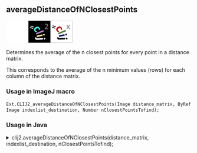 ## averageDistanceOfNClosestPoints
<img src="images/mini_empty_logo.png"/><img src="images/mini_clij2_logo.png"/><img src="images/mini_clijx_logo.png"/>

Determines the average of the n closest points for every point in a distance matrix.

This corresponds to the average of the n minimum values (rows) for each column of the distance matrix.

### Usage in ImageJ macro
```
Ext.CLIJ2_averageDistanceOfNClosestPoints(Image distance_matrix, ByRef Image indexlist_destination, Number nClosestPointsTofind);
```


### Usage in Java
<details>
<summary>
clij2.averageDistanceOfNClosestPoints(distance_matrix, indexlist_destination, nClosestPointsTofind);
</summary>
```
// init CLIJ and GPU
import net.haesleinhuepf.clij2.CLIJ2;
import net.haesleinhuepf.clij.clearcl.ClearCLBuffer;
CLIJ2 clij2 = CLIJ2.getInstance();

// get input parameters
ClearCLBuffer distance_matrix = clij2.push(distance_matrixImagePlus);
indexlist_destination = clij2.create(distance_matrix);
int nClosestPointsTofind = 10;
```

```
// Execute operation on GPU
clij2.averageDistanceOfNClosestPoints(distance_matrix, indexlist_destination, nClosestPointsTofind);
```

```
//show result
indexlist_destinationImagePlus = clij2.pull(indexlist_destination);
indexlist_destinationImagePlus.show();

// cleanup memory on GPU
clij2.release(distance_matrix);
clij2.release(indexlist_destination);
```
</details>


### Usage in Matlab
<details>
<summary>
clij2.averageDistanceOfNClosestPoints(distance_matrix, indexlist_destination, nClosestPointsTofind);
</summary>
```
% init CLIJ and GPU
clij2 = init_clatlab();

% get input parameters
distance_matrix = clij2.pushMat(distance_matrix_matrix);
indexlist_destination = clij2.create(distance_matrix);
nClosestPointsTofind = 10;
```

```
% Execute operation on GPU
clij2.averageDistanceOfNClosestPoints(distance_matrix, indexlist_destination, nClosestPointsTofind);
```

```
% show result
indexlist_destination = clij2.pullMat(indexlist_destination)

% cleanup memory on GPU
clij2.release(distance_matrix);
clij2.release(indexlist_destination);
```
</details>


### Usage in Icy
<details>
<summary>
clij2.averageDistanceOfNClosestPoints(distance_matrix, indexlist_destination, nClosestPointsTofind);
</summary>
```
// init CLIJ and GPU
importClass(net.haesleinhuepf.clicy.CLICY);
importClass(Packages.icy.main.Icy);

clij2 = CLICY.getInstance();

// get input parameters
distance_matrix_sequence = getSequence();distance_matrix = clij2.pushSequence(distance_matrix_sequence);
indexlist_destination = clij2.create(distance_matrix);
nClosestPointsTofind = 10;
```

```
// Execute operation on GPU
clij2.averageDistanceOfNClosestPoints(distance_matrix, indexlist_destination, nClosestPointsTofind);
```

```
// show result
indexlist_destination_sequence = clij2.pullSequence(indexlist_destination)
Icy.addSequence(indexlist_destination_sequence
// cleanup memory on GPU
clij2.release(distance_matrix);
clij2.release(indexlist_destination);
```
</details>


[Back to CLIJ2 reference](https://clij.github.io/clij2-docs/reference)
[Back to CLIJ2 documentation](https://clij.github.io/clij2-docs)

[Imprint](https://clij.github.io/imprint)
